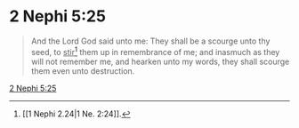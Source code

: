 # 2 Nephi 5:25

> And the Lord God said unto me: They shall be a scourge unto thy seed, to <u>stir</u>[^a] them up in remembrance of me; and inasmuch as they will not remember me, and hearken unto my words, they shall scourge them even unto destruction.

[2 Nephi 5:25](https://www.churchofjesuschrist.org/study/scriptures/bofm/2-ne/5?lang=eng&id=p25#p25)


[^a]: [[1 Nephi 2.24|1 Ne. 2:24]].  
